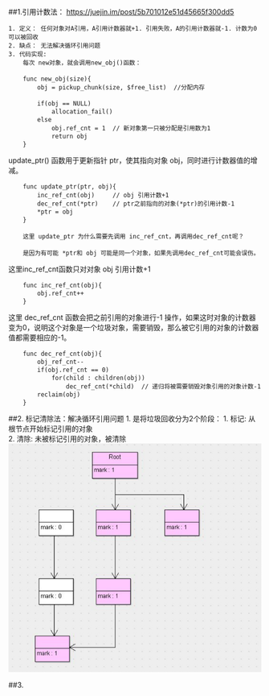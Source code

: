 ##1.引用计数法：
    https://juejin.im/post/5b701012e51d45665f300dd5
    
    1. 定义： 任何对象对A引用，A引用计数器就+1. 引用失败，A的引用计数器就-1. 计数为0可以被回收
    2. 缺点： 无法解决循环引用问题
    3. 代码实现: 
        每次 new对象，就会调用new_obj()函数：
        
        func new_obj(size){
            obj = pickup_chunk(size, $free_list)  //分配内存
            
            if(obj == NULL)
                allocation_fail()
            else
                obj.ref_cnt = 1  // 新对象第一只被分配是引用数为1
                return obj
        }
        
        
update_ptr() 函数用于更新指针 ptr，使其指向对象 obj，同时进行计数器值的增减。
        
        func update_ptr(ptr, obj){
            inc_ref_cnt(obj)     // obj 引用计数+1
            dec_ref_cnt(*ptr)    // ptr之前指向的对象(*ptr)的引用计数-1
            *ptr = obj
        }
        
        这里 update_ptr 为什么需要先调用 inc_ref_cnt，再调用dec_ref_cnt呢？
          
        是因为有可能 *ptr和 obj 可能是同一个对象，如果先调用dec_ref_cnt可能会误伤。
  
这里inc_ref_cnt函数只对对象 obj 引用计数+1        
        
        func inc_ref_cnt(obj){
            obj.ref_cnt++
        }
        
这里 dec_ref_cnt 函数会把之前引用的对象进行-1 操作，如果这时对象的计数器变为0，说明这个对象是一个垃圾对象，需要销毁，那么被它引用的对象的计数器值都需要相应的-1。
        
        func dec_ref_cnt(obj){
            obj_ref_cnt--
            if(obj.ref_cnt == 0)
                for(child : children(obj))
                    dec_ref_cnt(*child)  // 递归将被需要销毁对象引用的对象计数-1
            reclaim(obj)
        }

        

        
   
    
    

##2. 标记清除法：解决循环引用问题
    1. 是将垃圾回收分为2个阶段：
        1. 标记: 从根节点开始标记引用的对象    
        2. 清除: 未被标记引用的对象，被清除
![标记清除算法](../Image/标记清除算法.png)  
           
           
##3.     
    

    